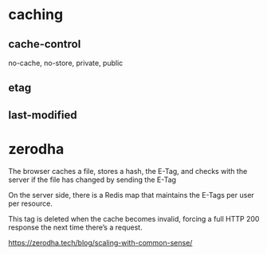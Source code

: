
# caching

## cache-control

no-cache, no-store, private, public

## etag

## last-modified

# zerodha

The browser caches a file, stores a hash, the E-Tag, 
and checks with the server if the file has changed by sending the E-Tag

On the server side, there is a Redis map that maintains the E-Tags per user per resource. 

This tag is deleted when the cache becomes invalid, forcing a full HTTP 200 
response the next time there’s a request.

https://zerodha.tech/blog/scaling-with-common-sense/
